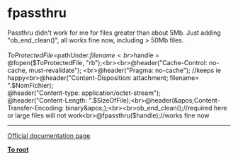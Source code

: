 # fpassthru



Passthru didn&apos;t work for me for files greater than about 5Mb. Just adding "ob_end_clean()", all works fine now, including &gt; 50Mb files.<br><br>$ToProtectedFile=$pathUnder.$filename<br>$handle = @fopen($ToProtectedFile, "rb");<br><br>@header("Cache-Control: no-cache, must-revalidate"); <br>@header("Pragma: no-cache"); //keeps ie happy<br>@header("Content-Disposition: attachment; filename= ".$NomFichier);<br>@header("Content-type: application/octet-stream");<br>@header("Content-Length: ".$SizeOfFile);<br>@header(&apos;Content-Transfer-Encoding: binary&apos;);<br><br>ob_end_clean();//required here or large files will not work<br>@fpassthru($handle);//works fine now  

---

[Official documentation page](https://www.php.net/manual/en/function.fpassthru.php)

**[To root](/README.md)**
